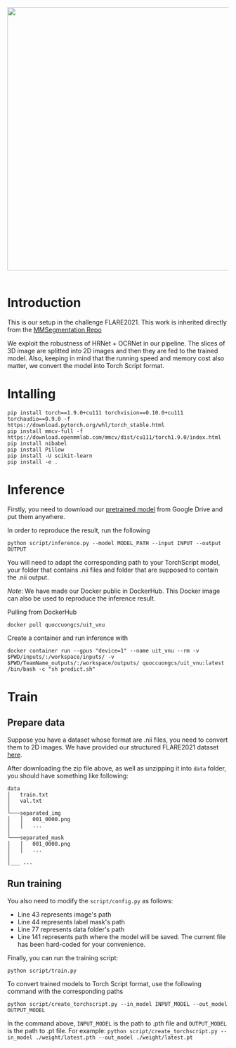 <div align="center">
  <img src="resources/mmseg-logo.png" width="600"/>
</div>
<br />

# Introduction

This is our setup in the challenge FLARE2021. This work is inherited directly from the [MMSegmentation Repo](https://github.com/open-mmlab/mmsegmentation)

We exploit the robustness of HRNet + OCRNet in our pipeline. The slices of 3D image are splitted into 2D images and then they are fed to the trained model. Also, keeping in mind that the running speed and memory cost also matter, we convert the model into Torch Script format.

# Intalling
```
pip install torch==1.9.0+cu111 torchvision==0.10.0+cu111 torchaudio==0.9.0 -f https://download.pytorch.org/whl/torch_stable.html
pip install mmcv-full -f https://download.openmmlab.com/mmcv/dist/cu111/torch1.9.0/index.html
pip install nibabel
pip install Pillow
pip install -U scikit-learn
pip install -e .
```


# Inference

Firstly, you need to download our [pretrained model](https://drive.google.com/file/d/1bAU4YvkViXv6rCUXwrMV4ydbbpaOWiih/view?usp=sharing) from Google Drive and put them anywhere.

In order to reproduce the result, run the following

```
python script/inference.py --model MODEL_PATH --input INPUT --output OUTPUT 
```

You will need to adapt the corresponding path to your TorchScript model, your folder that contains .nii files and folder that are supposed to contain the .nii output.

*Note*: We have made our Docker public in DockerHub. This Docker image can also be used to reproduce the inference result.

Pulling from DockerHub

```
docker pull quoccuongcs/uit_vnu
```

Create a container and run inference with

```
docker container run --gpus "device=1" --name uit_vnu --rm -v $PWD/inputs/:/workspace/inputs/ -v $PWD/TeamName_outputs/:/workspace/outputs/ quoccuongcs/uit_vnu:latest /bin/bash -c "sh predict.sh"
```

# Train

## Prepare data

Suppose you have a dataset whose format are .nii files, you need to convert them to 2D images. We have provided our structured FLARE2021 dataset [here](https://drive.google.com/file/d/1-mQ_FOzutCb2HK3GJm39Grfq_BAOUKb5/view?usp=sharing). 

<!-- NII_PATH and PNG_PATH represent for the folder contain .nii inputs and .png outputs, respectively.

```
python script/prepare_data.py --nii_path NII_PATH --png_path PNG_PATH 
```

Now the 2D image's path should have the following format `PNG_PATH/{SEQUENCE}/{FRAME}.png`. This step should be applied to both the image folder and label mask folder. After that, 2 text files named `train.txt` and `val.txt` need to be created. These files contains the images used for training and validation.  -->

After downloading the zip file above, as well as unzipping it into `data` folder, you should have something like following:

```
data
│   train.txt
│   val.txt    
│
└───separated_img
│   │   001_0000.png
│   │   ...
│   
└───separated_mask
│   │   001_0000.png
│   │   ...
│
│___ ...
```

## Run training
You also need to modify the `script/config.py` as follows:
- Line 43 represents image's path
- Line 44 represents label mask's path
- Line 77 represents data folder's path
- Line 141 represents path where the model will be saved.
The current file has been hard-coded for your convenience. 

Finally, you can run the training script:
```
python script/train.py 
```

To convert trained models to Torch Script format, use the following command with the corresponding paths
```
python script/create_torchscript.py --in_model INPUT_MODEL --out_model OUTPUT_MODEL
```

In the command above, `INPUT_MODEL` is the path to .pth file and `OUTPUT_MODEL` is the path to .pt file. For example: `python script/create_torchscript.py --in_model ./weight/latest.pth --out_model ./weight/latest.pt`